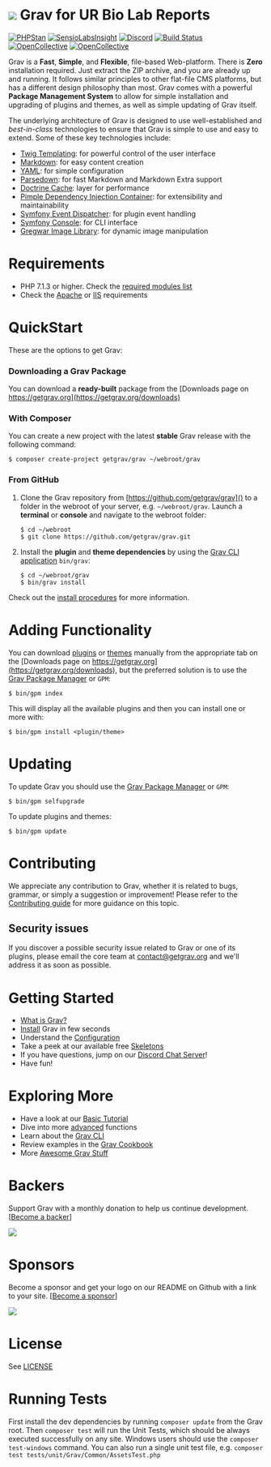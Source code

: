 # ![](https://avatars1.githubusercontent.com/u/8237355?v=2&s=50) Grav for UR Bio Lab Reports

[![PHPStan](https://img.shields.io/badge/PHPStan-enabled-brightgreen.svg?style=flat)](https://github.com/phpstan/phpstan)
[![SensioLabsInsight](https://insight.sensiolabs.com/projects/cfd20465-d0f8-4a0a-8444-467f5b5f16ad/mini.png)](https://insight.sensiolabs.com/projects/cfd20465-d0f8-4a0a-8444-467f5b5f16ad)
[![Discord](https://img.shields.io/discord/501836936584101899.svg?logo=discord&colorB=728ADA&label=Discord%20Chat)](https://chat.getgrav.org)
 [![Build Status](https://travis-ci.org/getgrav/grav.svg?branch=develop)](https://travis-ci.org/getgrav/grav) [![OpenCollective](https://opencollective.com/grav/backers/badge.svg)](#backers) [![OpenCollective](https://opencollective.com/grav/sponsors/badge.svg)](#sponsors)

Grav is a **Fast**, **Simple**, and **Flexible**, file-based Web-platform.  There is **Zero** installation required.  Just extract the ZIP archive, and you are already up and running.  It follows similar principles to other flat-file CMS platforms, but has a different design philosophy than most. Grav comes with a powerful **Package Management System** to allow for simple installation and upgrading of plugins and themes, as well as simple updating of Grav itself.

The underlying architecture of Grav is designed to use well-established and _best-in-class_ technologies to ensure that Grav is simple to use and easy to extend. Some of these key technologies include:

* [Twig Templating](https://twig.sensiolabs.org/): for powerful control of the user interface
* [Markdown](https://en.wikipedia.org/wiki/Markdown): for easy content creation
* [YAML](https://yaml.org): for simple configuration
* [Parsedown](https://parsedown.org/): for fast Markdown and Markdown Extra support
* [Doctrine Cache](https://www.doctrine-project.org/projects/doctrine-orm/en/latest/reference/caching.html): layer for performance
* [Pimple Dependency Injection Container](https://pimple.sensiolabs.org/): for extensibility and maintainability
* [Symfony Event Dispatcher](https://symfony.com/doc/current/components/event_dispatcher/introduction.html): for plugin event handling
* [Symfony Console](https://symfony.com/doc/current/components/console/introduction.html): for CLI interface
* [Gregwar Image Library](https://github.com/Gregwar/Image): for dynamic image manipulation

# Requirements

- PHP 7.1.3 or higher. Check the [required modules list](https://learn.getgrav.org/basics/requirements#php-requirements)
- Check the [Apache](https://learn.getgrav.org/basics/requirements#apache-requirements) or [IIS](https://learn.getgrav.org/basics/requirements#iis-requirements) requirements

# QuickStart

These are the options to get Grav:

### Downloading a Grav Package

You can download a **ready-built** package from the [Downloads page on https://getgrav.org](https://getgrav.org/downloads)

### With Composer

You can create a new project with the latest **stable** Grav release with the following command:

```
$ composer create-project getgrav/grav ~/webroot/grav
```

### From GitHub

1. Clone the Grav repository from [https://github.com/getgrav/grav]() to a folder in the webroot of your server, e.g. `~/webroot/grav`. Launch a **terminal** or **console** and navigate to the webroot folder:
   ```
   $ cd ~/webroot
   $ git clone https://github.com/getgrav/grav.git
   ```

2. Install the **plugin** and **theme dependencies** by using the [Grav CLI application](https://learn.getgrav.org/advanced/grav-cli) `bin/grav`:
   ```
   $ cd ~/webroot/grav
   $ bin/grav install
   ```

Check out the [install procedures](https://learn.getgrav.org/basics/installation) for more information.

# Adding Functionality

You can download [plugins](https://getgrav.org/downloads/plugins) or [themes](https://getgrav.org/downloads/themes) manually from the appropriate tab on the [Downloads page on https://getgrav.org](https://getgrav.org/downloads), but the preferred solution is to use the [Grav Package Manager](https://learn.getgrav.org/advanced/grav-gpm) or `GPM`:

```
$ bin/gpm index
```

This will display all the available plugins and then you can install one or more with:

```
$ bin/gpm install <plugin/theme>
```

# Updating

To update Grav you should use the [Grav Package Manager](https://learn.getgrav.org/advanced/grav-gpm) or `GPM`:

```
$ bin/gpm selfupgrade
```

To update plugins and themes:

```
$ bin/gpm update
```


# Contributing
We appreciate any contribution to Grav, whether it is related to bugs, grammar, or simply a suggestion or improvement! Please refer to the [Contributing guide](CONTRIBUTING.md) for more guidance on this topic.

## Security issues
If you discover a possible security issue related to Grav or one of its plugins, please email the core team at contact@getgrav.org and we'll address it as soon as possible.

# Getting Started

* [What is Grav?](https://learn.getgrav.org/basics/what-is-grav)
* [Install](https://learn.getgrav.org/basics/installation) Grav in few seconds
* Understand the [Configuration](https://learn.getgrav.org/basics/grav-configuration)
* Take a peek at our available free [Skeletons](https://getgrav.org/downloads/skeletons)
* If you have questions, jump on our [Discord Chat Server](https://chat.getgrav.org)!
* Have fun!

# Exploring More

* Have a look at our [Basic Tutorial](https://learn.getgrav.org/basics/basic-tutorial)
* Dive into more [advanced](https://learn.getgrav.org/advanced) functions
* Learn about the [Grav CLI](https://learn.getgrav.org/cli-console/grav-cli)
* Review examples in the [Grav Cookbook](https://learn.getgrav.org/cookbook)
* More [Awesome Grav Stuff](https://github.com/getgrav/awesome-grav)

# Backers
Support Grav with a monthly donation to help us continue development. [[Become a backer](https://opencollective.com/grav#backer)]

<img src="https://opencollective.com/grav/tiers/backers.svg?avatarHeight=36&width=600" />

# Sponsors
Become a sponsor and get your logo on our README on Github with a link to your site. [[Become a sponsor](https://opencollective.com/grav#sponsor)]

<img src="https://opencollective.com/grav/tiers/sponsors.svg?avatarHeight=36&width=600" />

# License

See [LICENSE](LICENSE.txt)


[gitflow-model]: http://nvie.com/posts/a-successful-git-branching-model/
[gitflow-extensions]: https://github.com/nvie/gitflow

# Running Tests

First install the dev dependencies by running `composer update` from the Grav root.
Then `composer test` will run the Unit Tests, which should be always executed successfully on any site.
Windows users should use the `composer test-windows` command.
You can also run a single unit test file, e.g. `composer test tests/unit/Grav/Common/AssetsTest.php`
